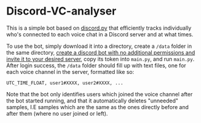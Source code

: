 # Discord-VC-analyser
This is a simple bot based on [discord.py](https://github.com/Rapptz/discord.py) that efficiently tracks individually who's connected to each voice chat in a Discord server and at what times.

To use the bot, simply download it into a directory, create a `/data` folder in the same directory, [create a discord bot with no additional permissions and invite it to your desired server](https://discordpy.readthedocs.io/en/latest/discord.html#discord-intro), copy its token into `main.py`, and run `main.py`. After login success, the `/data` folder should fill up with text files, one for each voice channel in the server, formatted like so:
```
UTC_TIME_FLOAT, user1#XXXX, user2#XXXX, ...
```
Note that the bot only identifies users which joined the voice channel after the bot started running, and that it automatically deletes "unneeded" samples, I.E samples which are the same as the ones directly before and after them (where no user joined or left).
